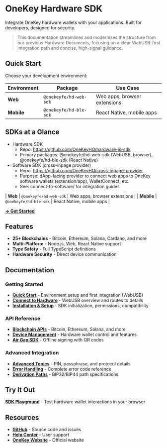 # OneKey Hardware SDK

Integrate OneKey hardware wallets with your applications. Built for developers, designed for security.

> This documentation streamlines and modernizes the structure from our previous Hardware Documents, focusing on a clear WebUSB-first integration path and concise, high-signal guidance.


## Quick Start

Choose your development environment:

| Environment | Package | Use Case |
|-------------|---------|----------|
| **Web** | `@onekeyfe/hd-web-sdk` | Web apps, browser extensions |
| **Mobile** | `@onekeyfe/hd-ble-sdk` | React Native, mobile apps |


## SDKs at a Glance

- Hardware SDK
  - Repo: https://github.com/OneKeyHQ/hardware-js-sdk
  - Primary packages: @onekeyfe/hd-web-sdk (WebUSB, browser), @onekeyfe/hd-ble-sdk (React Native)
- Software SDK (cross-inpage provider)
  - Repo: https://github.com/OneKeyHQ/cross-inpage-provider
  - Purpose: dApp-facing provider to connect web apps to OneKey software wallets (extension/app), WalletConnect, etc.
  - See: connect-to-software/ for integration guides

| **Web** | `@onekeyfe/hd-web-sdk` | Web apps, browser extensions |
| **Mobile** | `@onekeyfe/hd-ble-sdk` | React Native, mobile apps |

**[→ Get Started](quick-start.md)**

## Features

- **25+ Blockchains** - Bitcoin, Ethereum, Solana, Cardano, and more
- **Multi-Platform** - Node.js, Web, React Native support
- **Type Safety** - Full TypeScript definitions
- **Hardware Security** - Direct device communication

## Documentation

### Getting Started
- **[Quick Start](quick-start.md)** - Environment setup and first integration (WebUSB)
- **[Connect to Hardware](connect-to-hardware/README.md)** - WebUSB overview and routes to details
- **[Installation & Setup](connect-to-hardware/configuration/installation.md)** - SDK initialization, permissions, compatibility

### API Reference
- **[Blockchain APIs](connect-to-hardware/coin-api/README.md)** - Bitcoin, Ethereum, Solana, and more
- **[Device Management](connect-to-hardware/device-api/README.md)** - Hardware wallet control and features
- **[Air Gap SDK](connect-to-hardware/air-gap-sdk/README.md)** - Offline signing with QR codes

### Advanced Integration
- **[Advanced Topics](advanced/README.md)** - PIN, passphrase, and protocol details
- **[Error Handling](configuration/error-codes.md)** - Complete error code reference
- **[Derivation Paths](configuration/paths.md)** - BIP32/BIP44 path specifications

## Try It Out

**[SDK Playground](https://hardware-example.onekeytest.com/expo-playground/)** - Test hardware wallet interactions in your browser

## Resources

- **[GitHub](https://github.com/OneKeyHQ)** - Source code and issues
- **[Help Center](https://help.onekey.so/hc)** - User support
- **[OneKey Website](https://onekey.so/)** - Official website
